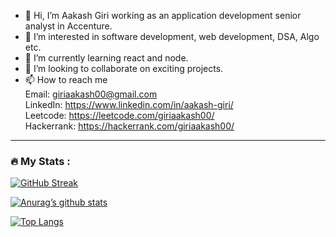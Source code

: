 - 👋 Hi, I’m Aakash Giri working as an application development senior analyst in Accenture.
- 👀 I’m interested in software development, web development, DSA, Algo etc.
- 🌱 I’m currently learning react and node.
- 💞️ I’m looking to collaborate on exciting projects.
- 📫 How to reach me \
     Email: giriaakash00@gmail.com \
     LinkedIn: https://www.linkedin.com/in/aakash-giri/ \
     Leetcode: https://leetcode.com/giriaakash00/ \
     Hackerrank: https://hackerrank.com/giriaakash00/

---

### :fire: My Stats :

[![GitHub Streak](http://github-readme-streak-stats.herokuapp.com?user=0APOCALYPSE0&theme=dark&background=000000)](https://git.io/streak-stats)

[![Anurag’s github stats](https://github-readme-stats.vercel.app/api?username=0APOCALYPSE0)](https://github.com/0APOCALYPSE0)

[![Top Langs](https://github-readme-stats.vercel.app/api/top-langs/?username=0APOCALYPSE0&layout=compact)](https://github.com/0APOCALYPSE0)

<!---
0APOCALYPSE0/0APOCALYPSE0 is a ✨ special ✨ repository because its `README.md` (this file) appears on your GitHub profile.
You can click the Preview link to take a look at your changes.
--->
